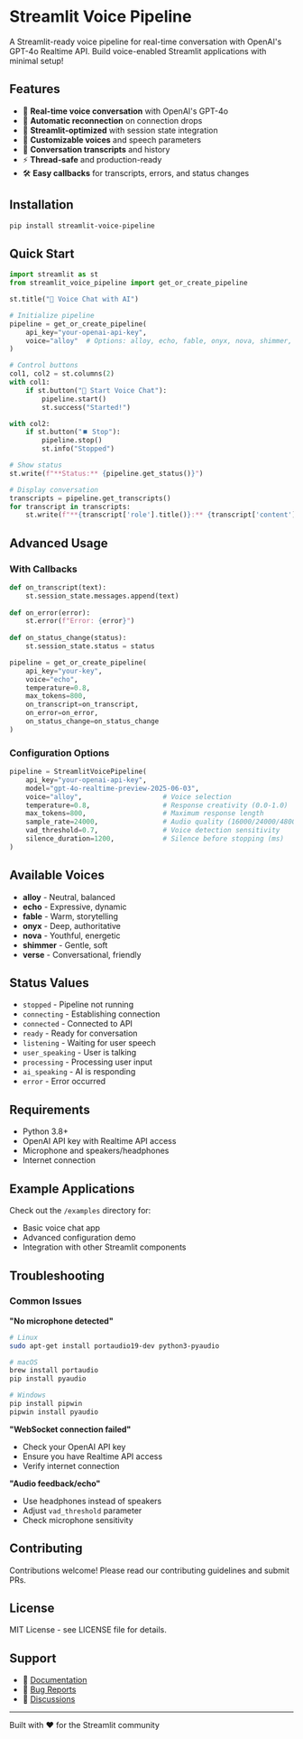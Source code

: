 # Streamlit Voice Pipeline

A Streamlit-ready voice pipeline for real-time conversation with OpenAI's GPT-4o Realtime API. Build voice-enabled Streamlit applications with minimal setup!

## Features

- 🎤 **Real-time voice conversation** with OpenAI's GPT-4o
- 🔄 **Automatic reconnection** on connection drops
- 📱 **Streamlit-optimized** with session state integration
- 🎨 **Customizable voices** and speech parameters
- 📝 **Conversation transcripts** and history
- ⚡ **Thread-safe** and production-ready
- 🛠️ **Easy callbacks** for transcripts, errors, and status changes

## Installation

```bash
pip install streamlit-voice-pipeline
```

## Quick Start

```python
import streamlit as st
from streamlit_voice_pipeline import get_or_create_pipeline

st.title("🎤 Voice Chat with AI")

# Initialize pipeline
pipeline = get_or_create_pipeline(
    api_key="your-openai-api-key",
    voice="alloy"  # Options: alloy, echo, fable, onyx, nova, shimmer, verse
)

# Control buttons
col1, col2 = st.columns(2)
with col1:
    if st.button("🎤 Start Voice Chat"):
        pipeline.start()
        st.success("Started!")

with col2:
    if st.button("⏹️ Stop"):
        pipeline.stop()
        st.info("Stopped")

# Show status
st.write(f"**Status:** {pipeline.get_status()}")

# Display conversation
transcripts = pipeline.get_transcripts()
for transcript in transcripts:
    st.write(f"**{transcript['role'].title()}:** {transcript['content']}")
```

## Advanced Usage

### With Callbacks

```python
def on_transcript(text):
    st.session_state.messages.append(text)
    
def on_error(error):
    st.error(f"Error: {error}")
    
def on_status_change(status):
    st.session_state.status = status

pipeline = get_or_create_pipeline(
    api_key="your-key",
    voice="echo",
    temperature=0.8,
    max_tokens=800,
    on_transcript=on_transcript,
    on_error=on_error,
    on_status_change=on_status_change
)
```

### Configuration Options

```python
pipeline = StreamlitVoicePipeline(
    api_key="your-openai-api-key",
    model="gpt-4o-realtime-preview-2025-06-03",
    voice="alloy",                    # Voice selection
    temperature=0.8,                  # Response creativity (0.0-1.0)
    max_tokens=800,                   # Maximum response length
    sample_rate=24000,                # Audio quality (16000/24000/48000)
    vad_threshold=0.7,                # Voice detection sensitivity
    silence_duration=1200,            # Silence before stopping (ms)
)
```

## Available Voices

- **alloy** - Neutral, balanced
- **echo** - Expressive, dynamic  
- **fable** - Warm, storytelling
- **onyx** - Deep, authoritative
- **nova** - Youthful, energetic
- **shimmer** - Gentle, soft
- **verse** - Conversational, friendly

## Status Values

- `stopped` - Pipeline not running
- `connecting` - Establishing connection
- `connected` - Connected to API  
- `ready` - Ready for conversation
- `listening` - Waiting for user speech
- `user_speaking` - User is talking
- `processing` - Processing user input
- `ai_speaking` - AI is responding
- `error` - Error occurred

## Requirements

- Python 3.8+
- OpenAI API key with Realtime API access
- Microphone and speakers/headphones
- Internet connection

## Example Applications

Check out the `/examples` directory for:
- Basic voice chat app
- Advanced configuration demo  
- Integration with other Streamlit components

## Troubleshooting

### Common Issues

**"No microphone detected"**
```bash
# Linux
sudo apt-get install portaudio19-dev python3-pyaudio

# macOS  
brew install portaudio
pip install pyaudio

# Windows
pip install pipwin
pipwin install pyaudio
```

**"WebSocket connection failed"**
- Check your OpenAI API key
- Ensure you have Realtime API access
- Verify internet connection

**"Audio feedback/echo"**
- Use headphones instead of speakers
- Adjust `vad_threshold` parameter
- Check microphone sensitivity

## Contributing

Contributions welcome! Please read our contributing guidelines and submit PRs.

## License

MIT License - see LICENSE file for details.

## Support

- 📖 [Documentation](https://github.com/yourusername/streamlit-voice-pipeline)
- 🐛 [Bug Reports](https://github.com/yourusername/streamlit-voice-pipeline/issues)  
- 💬 [Discussions](https://github.com/yourusername/streamlit-voice-pipeline/discussions)

---

Built with ❤️ for the Streamlit community